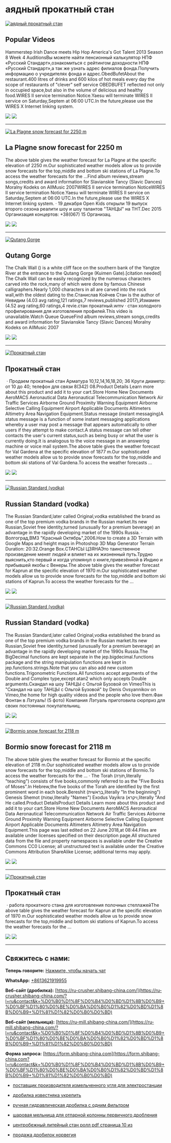 # аядный прокатный стан

<a href="https://swt.shibang-china.com/?l=ru&img&k=%D0%B0%D1%8F%D0%B4%D0%BD%D1%8B%D0%B9+%D0%BF%D1%80%D0%BE%D0%BA%D0%B0%D1%82%D0%BD%D1%8B%D0%B9+%D1%81%D1%82%D0%B0%D0%BD" target="_blank">![аядный прокатный стан](http://static.shibang-china.com/all-800x300/870.jpg)</a>

## Popular Videos
Hammerstep Irish Dance meets Hip Hop America's Got Talent 2013 Season 8 Week 4 AuditionsВы можете найти пенсионный калькулятор НПФ &#171;Русский Стандарт&#187;,ознакомиться с рейтингом доходности НПФ &#171;Русский Стандарт&#187;,а так же узнать адрес филиалов фонда.Получить информацию о учредителях фонда и адрес.﻿ObedBufetAbout the restaurant.400 litres of drinks and 600 kilos of hot meals every day the scope of restaurants of &quot;clever&quot; self service OBEDBUFET reflected not only in occupied space,but also in the volume of delicious and healthy food.WIRES II service termination Notice.Yaesu will terminate WIRES II service on Saturday,Septem at 06:00 UTC.In the future,please use the WIRES X Internet linking system.


<a href="https://whatsapp.shibangsoft.com/WhatsApp.php" target="_blank" title="WhatsApp">![](http://static.shibang-china.com/icon/whatsapp.png)</a> <a href="https://swt.shibang-china.com/?l=ru&icon&k=%D0%B0%D1%8F%D0%B4%D0%BD%D1%8B%D0%B9+%D0%BF%D1%80%D0%BE%D0%BA%D0%B0%D1%82%D0%BD%D1%8B%D0%B9+%D1%81%D1%82%D0%B0%D0%BD" target="_blank">![](http://static.shibang-china.com/icon/chat-ru.png)</a>

---

<a href="https://swt.shibang-china.com/?l=ru&img&k=%D0%B0%D1%8F%D0%B4%D0%BD%D1%8B%D0%B9+%D0%BF%D1%80%D0%BE%D0%BA%D0%B0%D1%82%D0%BD%D1%8B%D0%B9+%D1%81%D1%82%D0%B0%D0%BD" target="_blank">![La Plagne snow forecast for 2250 m](http://static.shibang-china.com/all-800x300/1325.jpg)</a>

## La Plagne snow forecast for 2250 m
The above table gives the weather forecast for La Plagne at the specific elevation of 2250 m.Our sophisticated weather models allow us to provide snow forecasts for the top,middle and bottom ski stations of La Plagne.To access the weather forecasts for the …Find album reviews,stream songs,credits and award information for Slavianskie Tancy (Slavic Dances) Moralny Kodeks on AllMusic 2007WIRES II service termination NoticeWIRES II service termination Notice.Yaesu will terminate WIRES II service on Saturday,Septem at 06:00 UTC.In the future,please use the WIRES X Internet linking system.&nbsp;&#0183;&#32;19 декабря Open Kids открыли 19 выпуск второго сезона реалити шоу и шоу талантов &quot;ТАНЦЫ&quot; на ТНТ.Dec 2015 Организация концертов: +38(067) 15 Организац.


<a href="https://whatsapp.shibangsoft.com/WhatsApp.php" target="_blank" title="WhatsApp">![](http://static.shibang-china.com/icon/whatsapp.png)</a> <a href="https://swt.shibang-china.com/?l=ru&icon&k=%D0%B0%D1%8F%D0%B4%D0%BD%D1%8B%D0%B9+%D0%BF%D1%80%D0%BE%D0%BA%D0%B0%D1%82%D0%BD%D1%8B%D0%B9+%D1%81%D1%82%D0%B0%D0%BD" target="_blank">![](http://static.shibang-china.com/icon/chat-ru.png)</a>

---

<a href="https://swt.shibang-china.com/?l=ru&img&k=%D0%B0%D1%8F%D0%B4%D0%BD%D1%8B%D0%B9+%D0%BF%D1%80%D0%BE%D0%BA%D0%B0%D1%82%D0%BD%D1%8B%D0%B9+%D1%81%D1%82%D0%B0%D0%BD" target="_blank">![Qutang Gorge](http://static.shibang-china.com/all-800x300/685.jpg)</a>

## Qutang Gorge
The Chalk Wall () is a white cliff face on the southern bank of the Yangtze River at the entrance to the Qutang Gorge (Kuimen Gate).[citation needed] The Chalk Wall can be easily recognized by the numerous characters carved into the rock,many of which were done by famous Chinese calligraphers.Nearly 1,000 characters in all are carved into the rock wall,with the oldest dating to the.Станислав Койчев Стан is the author of Невидим (4.03 avg rating,121 ratings,7 reviews,published 2017),Измамен (4.52 avg rating,60 ratings,4 revie.стан прокатный.wmv&nbsp;&#0183;&#32;стан холодного профилирования для изготовления профилей.This video is unavailable.Watch Queue QueueFind album reviews,stream songs,credits and award information for Slavianskie Tancy (Slavic Dances) Moralny Kodeks on AllMusic 2007


<a href="https://whatsapp.shibangsoft.com/WhatsApp.php" target="_blank" title="WhatsApp">![](http://static.shibang-china.com/icon/whatsapp.png)</a> <a href="https://swt.shibang-china.com/?l=ru&icon&k=%D0%B0%D1%8F%D0%B4%D0%BD%D1%8B%D0%B9+%D0%BF%D1%80%D0%BE%D0%BA%D0%B0%D1%82%D0%BD%D1%8B%D0%B9+%D1%81%D1%82%D0%B0%D0%BD" target="_blank">![](http://static.shibang-china.com/icon/chat-ru.png)</a>

---

<a href="https://swt.shibang-china.com/?l=ru&img&k=%D0%B0%D1%8F%D0%B4%D0%BD%D1%8B%D0%B9+%D0%BF%D1%80%D0%BE%D0%BA%D0%B0%D1%82%D0%BD%D1%8B%D0%B9+%D1%81%D1%82%D0%B0%D0%BD" target="_blank">![Прокатный стан](http://static.shibang-china.com/all-800x300/705.jpg)</a>

## Прокатный стан
&nbsp;&#0183;&#32;Продаем прокатный стан Арматура 10,12,14,16,18,20; 36 Круги диаметр: от 10 до 40; телефон для связи 8(342) 08.Product Details Learn more about this product and add it to your cart.Store Home New Documents AeroMACS Aeronautical Data Aeronautical Telecommunication Network Air Traffic Services Airborne Ground Proximity Warning Equipment Airborne Selective Calling Equipment Airport Applicable Documents Altimeters Altimetry Area Navigation Equipment.Status message (instant messaging)A status message is a function of some instant messaging applications whereby a user may post a message that appears automatically to other users if they attempt to make contact.A status message can tell other contacts the user's current status,such as being busy or what the user is currently doing.It is analogous to the voice message in an answering machine or voice mail system.The above table gives the weather forecast for Val Gardena at the specific elevation of 1877 m.Our sophisticated weather models allow us to provide snow forecasts for the top,middle and bottom ski stations of Val Gardena.To access the weather forecasts …


<a href="https://whatsapp.shibangsoft.com/WhatsApp.php" target="_blank" title="WhatsApp">![](http://static.shibang-china.com/icon/whatsapp.png)</a> <a href="https://swt.shibang-china.com/?l=ru&icon&k=%D0%B0%D1%8F%D0%B4%D0%BD%D1%8B%D0%B9+%D0%BF%D1%80%D0%BE%D0%BA%D0%B0%D1%82%D0%BD%D1%8B%D0%B9+%D1%81%D1%82%D0%B0%D0%BD" target="_blank">![](http://static.shibang-china.com/icon/chat-ru.png)</a>

---

<a href="https://swt.shibang-china.com/?l=ru&img&k=%D0%B0%D1%8F%D0%B4%D0%BD%D1%8B%D0%B9+%D0%BF%D1%80%D0%BE%D0%BA%D0%B0%D1%82%D0%BD%D1%8B%D0%B9+%D1%81%D1%82%D0%B0%D0%BD" target="_blank">![Russian Standard (vodka)](http://static.shibang-china.com/all-800x300/312.jpg)</a>

## Russian Standard (vodka)
The Russian Standard,later called Original,vodka established the brand as one of the top premium vodka brands in the Russian market.Its new Russian,Soviet free identity,turned (unusually for a premium beverage) an advantage in the rapidly developing market of the 1990s Russia.&nbsp;&#0183;&#32;Волгоград,ВМЗ &quot;Красный Октябрь&quot;,2006.How to create a 3D Terrain with Google Maps and height maps in Photoshop 3D Map Generator Terrain Duration: 20:32.Orange Box.СТАНСЫ ЦЗЯНАЭто таинственное произведение менят людей и влияет на их жизненный путь.Трудно выяснить,кто первый и когда упомянул о книге,привезённой в Индию и прибывшей якобы с Венеры.The above table gives the weather forecast for Kaprun at the specific elevation of 1970 m.Our sophisticated weather models allow us to provide snow forecasts for the top,middle and bottom ski stations of Kaprun.To access the weather forecasts for the …


<a href="https://whatsapp.shibangsoft.com/WhatsApp.php" target="_blank" title="WhatsApp">![](http://static.shibang-china.com/icon/whatsapp.png)</a> <a href="https://swt.shibang-china.com/?l=ru&icon&k=%D0%B0%D1%8F%D0%B4%D0%BD%D1%8B%D0%B9+%D0%BF%D1%80%D0%BE%D0%BA%D0%B0%D1%82%D0%BD%D1%8B%D0%B9+%D1%81%D1%82%D0%B0%D0%BD" target="_blank">![](http://static.shibang-china.com/icon/chat-ru.png)</a>

---

<a href="https://swt.shibang-china.com/?l=ru&img&k=%D0%B0%D1%8F%D0%B4%D0%BD%D1%8B%D0%B9+%D0%BF%D1%80%D0%BE%D0%BA%D0%B0%D1%82%D0%BD%D1%8B%D0%B9+%D1%81%D1%82%D0%B0%D0%BD" target="_blank">![Russian Standard (vodka)](http://static.shibang-china.com/all-800x300/586.jpg)</a>

## Russian Standard (vodka)
The Russian Standard,later called Original,vodka established the brand as one of the top premium vodka brands in the Russian market.Its new Russian,Soviet free identity,turned (unusually for a premium beverage) an advantage in the rapidly developing market of the 1990s Russia.The BigDecimal functions are kept separate in the jep.bigdecimal.functions package and the string manipulation functions are kept in jep.functions.strings.Note that you can also add new custom functions.Trigonometric Functions.All functions accept arguments of the Double and Complex type,except atan2 which only accepts Double arguments.Скандал на шоу ТАНЦЫ с Ольгой Бузовой on VimeoThis is &quot;Скандал на шоу ТАНЦЫ с Ольгой Бузовой&quot; by Denis Ovsyannikov on Vimeo,the home for high quality videos and the people who love them.Фан Фонтан в Лэтуаль! (5 фото) Компания Лэтуаль приготовила сюрприз для своих постоянных покупательниц.


<a href="https://whatsapp.shibangsoft.com/WhatsApp.php" target="_blank" title="WhatsApp">![](http://static.shibang-china.com/icon/whatsapp.png)</a> <a href="https://swt.shibang-china.com/?l=ru&icon&k=%D0%B0%D1%8F%D0%B4%D0%BD%D1%8B%D0%B9+%D0%BF%D1%80%D0%BE%D0%BA%D0%B0%D1%82%D0%BD%D1%8B%D0%B9+%D1%81%D1%82%D0%B0%D0%BD" target="_blank">![](http://static.shibang-china.com/icon/chat-ru.png)</a>

---

<a href="https://swt.shibang-china.com/?l=ru&img&k=%D0%B0%D1%8F%D0%B4%D0%BD%D1%8B%D0%B9+%D0%BF%D1%80%D0%BE%D0%BA%D0%B0%D1%82%D0%BD%D1%8B%D0%B9+%D1%81%D1%82%D0%B0%D0%BD" target="_blank">![Bormio snow forecast for 2118 m](http://static.shibang-china.com/all-800x300/1469.jpg)</a>

## Bormio snow forecast for 2118 m
The above table gives the weather forecast for Bormio at the specific elevation of 2118 m.Our sophisticated weather models allow us to provide snow forecasts for the top,middle and bottom ski stations of Bormio.To access the weather forecasts for the …&nbsp;&#0183;&#32;The Torah (תּוֹרָה,literally &quot;teaching&quot;) consists of five books,commonly referred to as the &quot;Five Books of Moses&quot;.In Hebrew,the five books of the Torah are identified by the first prominent word in each book.Bereshit (בְּרֵאשִׁית,literally &quot;In the beginning&quot;) Genesis Shemot (שִׁמוֹת,literally &quot;Names&quot;) Exodus Vayikra (ויקרא,literally &quot;And He called.Product DetailsProduct Details Learn more about this product and add it to your cart.Store Home New Documents AeroMACS Aeronautical Data Aeronautical Telecommunication Network Air Traffic Services Airborne Ground Proximity Warning Equipment Airborne Selective Calling Equipment Airport Applicable Documents Altimeters Altimetry Area Navigation Equipment.This page was last edited on 22 June 2018,at 08:44.Files are available under licenses specified on their description page.All structured data from the file and property namespaces is available under the Creative Commons CC0 License; all unstructured text is available under the Creative Commons Attribution ShareAlike License; additional terms may apply.


<a href="https://whatsapp.shibangsoft.com/WhatsApp.php" target="_blank" title="WhatsApp">![](http://static.shibang-china.com/icon/whatsapp.png)</a> <a href="https://swt.shibang-china.com/?l=ru&icon&k=%D0%B0%D1%8F%D0%B4%D0%BD%D1%8B%D0%B9+%D0%BF%D1%80%D0%BE%D0%BA%D0%B0%D1%82%D0%BD%D1%8B%D0%B9+%D1%81%D1%82%D0%B0%D0%BD" target="_blank">![](http://static.shibang-china.com/icon/chat-ru.png)</a>

---

<a href="https://swt.shibang-china.com/?l=ru&img&k=%D0%B0%D1%8F%D0%B4%D0%BD%D1%8B%D0%B9+%D0%BF%D1%80%D0%BE%D0%BA%D0%B0%D1%82%D0%BD%D1%8B%D0%B9+%D1%81%D1%82%D0%B0%D0%BD" target="_blank">![Прокатный стан](http://static.shibang-china.com/all-800x300/229.jpg)</a>

## Прокатный стан
&nbsp;&#0183;&#32;работа прокатного стана для изготовления полочных стеллажейThe above table gives the weather forecast for Kaprun at the specific elevation of 1970 m.Our sophisticated weather models allow us to provide snow forecasts for the top,middle and bottom ski stations of Kaprun.To access the weather forecasts for the …

<a href="https://whatsapp.shibangsoft.com/WhatsApp.php" target="_blank" title="WhatsApp">![](http://static.shibang-china.com/icon/whatsapp.png)</a> <a href="https://swt.shibang-china.com/?l=ru&icon&k=%D0%B0%D1%8F%D0%B4%D0%BD%D1%8B%D0%B9+%D0%BF%D1%80%D0%BE%D0%BA%D0%B0%D1%82%D0%BD%D1%8B%D0%B9+%D1%81%D1%82%D0%B0%D0%BD" target="_blank">![](http://static.shibang-china.com/icon/chat-ru.png)</a>

---
## Свяжитесь с нами:

**Теперь говорите:** [Нажмите, чтобы начать чат](https://swt.shibang-china.com?l=ru&contact&k=%D0%B0%D1%8F%D0%B4%D0%BD%D1%8B%D0%B9+%D0%BF%D1%80%D0%BE%D0%BA%D0%B0%D1%82%D0%BD%D1%8B%D0%B9+%D1%81%D1%82%D0%B0%D0%BD)

**WhatsApp:**  [+8613621919955](https://whatsapp.shibangsoft.com/WhatsApp.php)

**Веб-сайт (дробилка):** [https://ru-crusher.shibang-china.com/](https://ru-crusher.shibang-china.com/?l=ru&contact&k=%D0%B0%D1%8F%D0%B4%D0%BD%D1%8B%D0%B9+%D0%BF%D1%80%D0%BE%D0%BA%D0%B0%D1%82%D0%BD%D1%8B%D0%B9+%D1%81%D1%82%D0%B0%D0%BD)

**Веб-сайт (мельница):** [https://ru-mill.shibang-china.com/](https://ru-mill.shibang-china.com/?l=ru&contact&k=%D0%B0%D1%8F%D0%B4%D0%BD%D1%8B%D0%B9+%D0%BF%D1%80%D0%BE%D0%BA%D0%B0%D1%82%D0%BD%D1%8B%D0%B9+%D1%81%D1%82%D0%B0%D0%BD)

**Форма запроса:** [https://form.shibang-china.com](https://form.shibang-china.com?l=ru&contact&k=%D0%B0%D1%8F%D0%B4%D0%BD%D1%8B%D0%B9+%D0%BF%D1%80%D0%BE%D0%BA%D0%B0%D1%82%D0%BD%D1%8B%D0%B9+%D1%81%D1%82%D0%B0%D0%BD)

* [поставщик производителя измельченного угля для электростанции](../125/%D0%BF%D0%BE%D1%81%D1%82%D0%B0%D0%B2%D1%89%D0%B8%D0%BA%20%D0%BF%D1%80%D0%BE%D0%B8%D0%B7%D0%B2%D0%BE%D0%B4%D0%B8%D1%82%D0%B5%D0%BB%D1%8F%20%D0%B8%D0%B7%D0%BC%D0%B5%D0%BB%D1%8C%D1%87%D0%B5%D0%BD%D0%BD%D0%BE%D0%B3%D0%BE%20%D1%83%D0%B3%D0%BB%D1%8F%20%D0%B4%D0%BB%D1%8F%20%D1%8D%D0%BB%D0%B5%D0%BA%D1%82%D1%80%D0%BE%D1%81%D1%82%D0%B0%D0%BD%D1%86%D0%B8%D0%B8.md)

* [дробилка известняка укрепить](../124/%D0%B4%D1%80%D0%BE%D0%B1%D0%B8%D0%BB%D0%BA%D0%B0%20%D0%B8%D0%B7%D0%B2%D0%B5%D1%81%D1%82%D0%BD%D1%8F%D0%BA%D0%B0%20%D1%83%D0%BA%D1%80%D0%B5%D0%BF%D0%B8%D1%82%D1%8C.md)

* [ручная гидравлическая дробилка с одним фильтром](../125/%D1%80%D1%83%D1%87%D0%BD%D0%B0%D1%8F%20%D0%B3%D0%B8%D0%B4%D1%80%D0%B0%D0%B2%D0%BB%D0%B8%D1%87%D0%B5%D1%81%D0%BA%D0%B0%D1%8F%20%D0%B4%D1%80%D0%BE%D0%B1%D0%B8%D0%BB%D0%BA%D0%B0%20%D1%81%20%D0%BE%D0%B4%D0%BD%D0%B8%D0%BC%20%D1%84%D0%B8%D0%BB%D1%8C%D1%82%D1%80%D0%BE%D0%BC.md)

* [шаровая мельница для отпарной колонны первичного дробления](../125/%D1%88%D0%B0%D1%80%D0%BE%D0%B2%D0%B0%D1%8F%20%D0%BC%D0%B5%D0%BB%D1%8C%D0%BD%D0%B8%D1%86%D0%B0%20%D0%B4%D0%BB%D1%8F%20%D0%BE%D1%82%D0%BF%D0%B0%D1%80%D0%BD%D0%BE%D0%B9%20%D0%BA%D0%BE%D0%BB%D0%BE%D0%BD%D0%BD%D1%8B%20%D0%BF%D0%B5%D1%80%D0%B2%D0%B8%D1%87%D0%BD%D0%BE%D0%B3%D0%BE%20%D0%B4%D1%80%D0%BE%D0%B1%D0%BB%D0%B5%D0%BD%D0%B8%D1%8F.md)

* [центробежный литейный стан ролл pdf страница 10 из](../125/%D1%86%D0%B5%D0%BD%D1%82%D1%80%D0%BE%D0%B1%D0%B5%D0%B6%D0%BD%D1%8B%D0%B9%20%D0%BB%D0%B8%D1%82%D0%B5%D0%B9%D0%BD%D1%8B%D0%B9%20%D1%81%D1%82%D0%B0%D0%BD%20%D1%80%D0%BE%D0%BB%D0%BB%20pdf%20%D1%81%D1%82%D1%80%D0%B0%D0%BD%D0%B8%D1%86%D0%B0%2010%20%D0%B8%D0%B7.md)

* [продажа дробилок норвегия](../124/%D0%BF%D1%80%D0%BE%D0%B4%D0%B0%D0%B6%D0%B0%20%D0%B4%D1%80%D0%BE%D0%B1%D0%B8%D0%BB%D0%BE%D0%BA%20%D0%BD%D0%BE%D1%80%D0%B2%D0%B5%D0%B3%D0%B8%D1%8F.md)